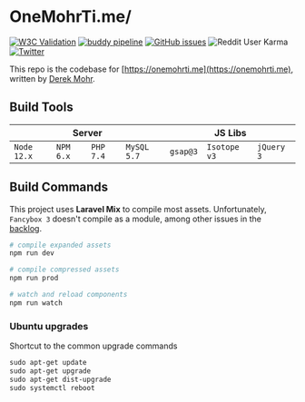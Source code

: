 # OneMohrTi.me/

[![W3C Validation](https://img.shields.io/w3c-validation/html?targetUrl=https%3A%2F%2Fonemohrti.me)](https://validator.w3.org/)
[![buddy pipeline](https://app.buddy.works/onemohrtime/onemohrtime/pipelines/pipeline/231049/badge.svg?token=87fbddf4764a79d8087606f27acba051a5f8777676ebcfd6ebb9563158502a61 "buddy pipeline")](https://buddy.works/)
[![GitHub issues](https://img.shields.io/github/issues/onemohrtime/onemohrtime-theme)](https://github.com/OneMohrTime/onemohrtime-theme/issues)
![Reddit User Karma](https://img.shields.io/reddit/user-karma/combined/onemohrtime?label=karma)
[![Twitter](https://img.shields.io/twitter/url?style=social&url=https%3A%2F%2Ftwitter.com%2Fonemohrtime)](https://twitter.com/intent/tweet?text=Check+out+these+interactions:&url=https%3A%2F%2Fgithub.com%2FOneMohrTime%2Fonemohrtime-theme)

This repo is the codebase for [https://onemohrti.me](https://onemohrti.me), written by [Derek Mohr](https://instagram.com/onemohrtimedesign).

## Build Tools

<table>
	<thead>
		<tr>
			<th colspan="4">Server</th>
			<th colspan="3">JS Libs</th>
		</tr>
	</thead>
	<tbody>
		<tr>
			<td><code>Node 12.x</code></td>
			<td><code>NPM 6.x</code></td>
			<td><code>PHP 7.4</code></td>
			<td><code>MySQL 5.7</code></td>
			<td><code>gsap@3</code></td>
			<td><code>Isotope v3</code></td>
			<td><code>jQuery 3</code></td>
		</tr>
	</tbody>
</table>

## Build Commands

This project uses **Laravel Mix** to compile most assets. Unfortunately, `Fancybox 3` doesn't compile as a module, among other issues in the [backlog](./issues).

```zsh
# compile expanded assets
npm run dev

# compile compressed assets
npm run prod

# watch and reload components
npm run watch
```

### Ubuntu upgrades

Shortcut to the common upgrade commands

```apache
sudo apt-get update
sudo apt-get upgrade
sudo apt-get dist-upgrade
sudo systemctl reboot
```
